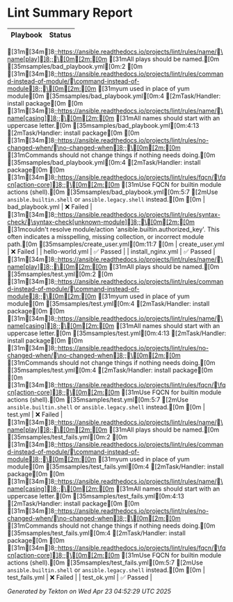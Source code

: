 # Lint Summary Report

| Playbook | Status |
|----------|--------|
[31m[34m]8;;https://ansible.readthedocs.io/projects/lint/rules/name/\name[play]]8;;\[0m[2m:[0m [31mAll plays should be named.[0m
[35msamples/bad_playbook.yml[0m:2
[0m
[31m[34m]8;;https://ansible.readthedocs.io/projects/lint/rules/command-instead-of-module/\command-instead-of-module]8;;\[0m[2m:[0m [31myum used in place of yum module[0m
[35msamples/bad_playbook.yml[0m:4 [2mTask/Handler: install package[0m
[0m
[31m[34m]8;;https://ansible.readthedocs.io/projects/lint/rules/name/\name[casing]]8;;\[0m[2m:[0m [31mAll names should start with an uppercase letter.[0m
[35msamples/bad_playbook.yml[0m:4:13 [2mTask/Handler: install package[0m
[0m
[31m[34m]8;;https://ansible.readthedocs.io/projects/lint/rules/no-changed-when/\no-changed-when]8;;\[0m[2m:[0m [31mCommands should not change things if nothing needs doing.[0m
[35msamples/bad_playbook.yml[0m:4 [2mTask/Handler: install package[0m
[0m
[31m[34m]8;;https://ansible.readthedocs.io/projects/lint/rules/fqcn/\fqcn[action-core]]8;;\[0m[2m:[0m [31mUse FQCN for builtin module actions (shell).[0m
[35msamples/bad_playbook.yml[0m:5:7 [2mUse `ansible.builtin.shell` or `ansible.legacy.shell` instead.[0m
[0m
| bad_playbook.yml | ❌ Failed |
[31m[34m]8;;https://ansible.readthedocs.io/projects/lint/rules/syntax-check/\syntax-check[unknown-module]]8;;\[0m[2m:[0m [31mcouldn't resolve module/action 'ansible.builtin.authorized_key'. This often indicates a misspelling, missing collection, or incorrect module path.[0m
[35msamples/create_user.yml[0m:11:7
[0m
| create_user.yml | ❌ Failed |
| hello-world.yml | ✅ Passed |
| install_nginx.yml | ✅ Passed |
[31m[34m]8;;https://ansible.readthedocs.io/projects/lint/rules/name/\name[play]]8;;\[0m[2m:[0m [31mAll plays should be named.[0m
[35msamples/test.yml[0m:2
[0m
[31m[34m]8;;https://ansible.readthedocs.io/projects/lint/rules/command-instead-of-module/\command-instead-of-module]8;;\[0m[2m:[0m [31myum used in place of yum module[0m
[35msamples/test.yml[0m:4 [2mTask/Handler: install package[0m
[0m
[31m[34m]8;;https://ansible.readthedocs.io/projects/lint/rules/name/\name[casing]]8;;\[0m[2m:[0m [31mAll names should start with an uppercase letter.[0m
[35msamples/test.yml[0m:4:13 [2mTask/Handler: install package[0m
[0m
[31m[34m]8;;https://ansible.readthedocs.io/projects/lint/rules/no-changed-when/\no-changed-when]8;;\[0m[2m:[0m [31mCommands should not change things if nothing needs doing.[0m
[35msamples/test.yml[0m:4 [2mTask/Handler: install package[0m
[0m
[31m[34m]8;;https://ansible.readthedocs.io/projects/lint/rules/fqcn/\fqcn[action-core]]8;;\[0m[2m:[0m [31mUse FQCN for builtin module actions (shell).[0m
[35msamples/test.yml[0m:5:7 [2mUse `ansible.builtin.shell` or `ansible.legacy.shell` instead.[0m
[0m
| test.yml | ❌ Failed |
[31m[34m]8;;https://ansible.readthedocs.io/projects/lint/rules/name/\name[play]]8;;\[0m[2m:[0m [31mAll plays should be named.[0m
[35msamples/test_fails.yml[0m:2
[0m
[31m[34m]8;;https://ansible.readthedocs.io/projects/lint/rules/command-instead-of-module/\command-instead-of-module]8;;\[0m[2m:[0m [31myum used in place of yum module[0m
[35msamples/test_fails.yml[0m:4 [2mTask/Handler: install package[0m
[0m
[31m[34m]8;;https://ansible.readthedocs.io/projects/lint/rules/name/\name[casing]]8;;\[0m[2m:[0m [31mAll names should start with an uppercase letter.[0m
[35msamples/test_fails.yml[0m:4:13 [2mTask/Handler: install package[0m
[0m
[31m[34m]8;;https://ansible.readthedocs.io/projects/lint/rules/no-changed-when/\no-changed-when]8;;\[0m[2m:[0m [31mCommands should not change things if nothing needs doing.[0m
[35msamples/test_fails.yml[0m:4 [2mTask/Handler: install package[0m
[0m
[31m[34m]8;;https://ansible.readthedocs.io/projects/lint/rules/fqcn/\fqcn[action-core]]8;;\[0m[2m:[0m [31mUse FQCN for builtin module actions (shell).[0m
[35msamples/test_fails.yml[0m:5:7 [2mUse `ansible.builtin.shell` or `ansible.legacy.shell` instead.[0m
[0m
| test_fails.yml | ❌ Failed |
| test_ok.yml | ✅ Passed |

_Generated by Tekton on Wed Apr 23 04:52:29 UTC 2025_
